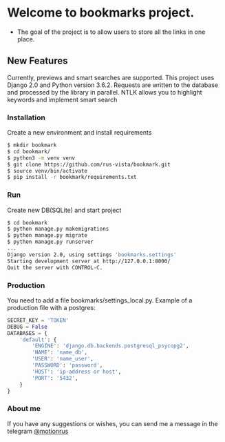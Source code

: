 # Welcome to bookmarks project.

 - The goal of the project is to allow users to store all the links in one place.

## New Features
Currently, previews and smart searches are supported. This project uses Django 2.0 and Python version 3.6.2. Requests are written to the database and processed by the library in parallel. NTLK allows you to highlight keywords and implement smart search


### Installation

Create a new environment and install requirements

```sh
$ mkdir bookmark
$ cd bookmark/
$ python3 -m venv venv
$ git clone https://github.com/rus-vista/bookmark.git
$ source venv/bin/activate
$ pip install -r bookmark/requirements.txt
```

### Run

Create new DB(SQLite) and start project

```sh
$ cd bookmark
$ python manage.py makemigrations
$ python manage.py migrate
$ python manage.py runserver
...
Django version 2.0, using settings 'bookmarks.settings'
Starting development server at http://127.0.0.1:8000/
Quit the server with CONTROL-C.
```

### Production

You need to add a file bookmarks/settings_local.py.
Example of a production file with a postgres:

```python
SECRET_KEY = 'TOKEN'
DEBUG = False
DATABASES = {
    'default': {
        'ENGINE': 'django.db.backends.postgresql_psycopg2',
        'NAME': 'name_db',
        'USER': 'name_user',
        'PASSWORD': 'password',
        'HOST': 'ip-address or host',
        'PORT': '5432',
    }
}
```

### About me

If you have any suggestions or wishes, you can send me a message in the telegram [@motionrus](https://t.me/motionrus)